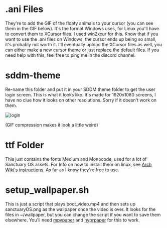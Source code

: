 # .ani Files
They're to add the GIF of the floaty animals to your cursor (you can see them in the GIF below). It's the format Windows uses, for Linux you'll have to convert them to XCursor files. I used win2xcur for this. Know that if you want to use the .ani files on Windows, the cursor ends up being so small, it's probably not worth it. I'll eventually upload the XCursor files as well, you can either make a new cursor theme or just replace the default files. If you need help with this, feel free to ping me in the discord channel.

# sddm-theme
Re-name this folder and put it in your SDDM theme folder to get the user login screen. This is what it looks like. It's made for 1920x1080 screens, I have no clue how it looks on other resolutions. Sorry if it doesn't work on them.

![login](https://github.com/user-attachments/assets/d32eba2e-fd43-4c1e-974c-4411341ced17)

(GIF compression makes it look a little weird)

# ttf Folder
This just contains the fonts Medium and Monocode, used for a lot of Sanctuary OS assets. For Info on how to install them on linux, see [Arch Wiki's instructions](https://wiki.archlinux.org/title/Fonts#Manual_installation). As far as I know they're free to use.

# setup_wallpaper.sh
This is just a script that plays boot_video.mp4 and then sets up sanctuaryOS.png as the wallpaper once the video is over. It looks for the files in ~/wallpaper, but you can change the script if you
want to save them elsewhere. You'll need [mpvpaper](https://github.com/GhostNaN/mpvpaper/) and [hyprpaper](https://github.com/hyprwm/hyprpaper) for this to work.
